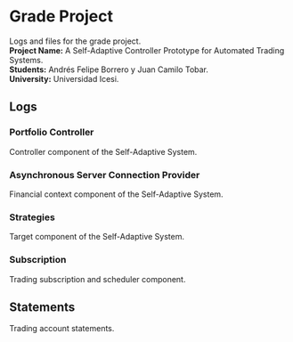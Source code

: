 # Grade Project
Logs and files for the grade project.<br>
**Project Name:** A Self-Adaptive Controller Prototype for Automated Trading Systems.<br>
**Students:** Andrés Felipe Borrero y Juan Camilo Tobar.<br>
**University:** Universidad Icesi.<br>

## Logs
### Portfolio Controller
Controller component of the Self-Adaptive System.<br>

### Asynchronous Server Connection Provider
Financial context component of the Self-Adaptive System.<br>

### Strategies
Target component of the Self-Adaptive System.<br>

### Subscription
Trading subscription and scheduler component.<br>

## Statements
Trading account statements.
